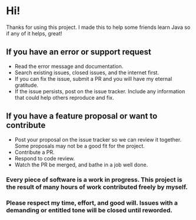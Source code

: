 # Hi! 
Thanks for using this project. I made this to help some friends learn Java so if any of it helps, great!

## If you have an error or support request
- Read the error message and documentation.
- Search existing issues, closed issues, and the internet first.
- If you can fix the issue, submit a PR and you will have my eternal gratitude.
- If the issue persists, post on the issue tracker. Include any information that could help others reproduce and fix.

## If you have a feature proposal or want to contribute
- Post your proposal on the issue tracker so we can review it together. Some proposals may not be a good fit for the project.
- Contribute a PR.
- Respond to code review.
- Watch the PR be merged, and bathe in a job well done.  
### Every piece of software is a work in progress. This project is the result of many hours of work contributed freely by myself.

### Please respect my time, effort, and good will. Issues with a demanding or entitled tone will be closed until reworded.

